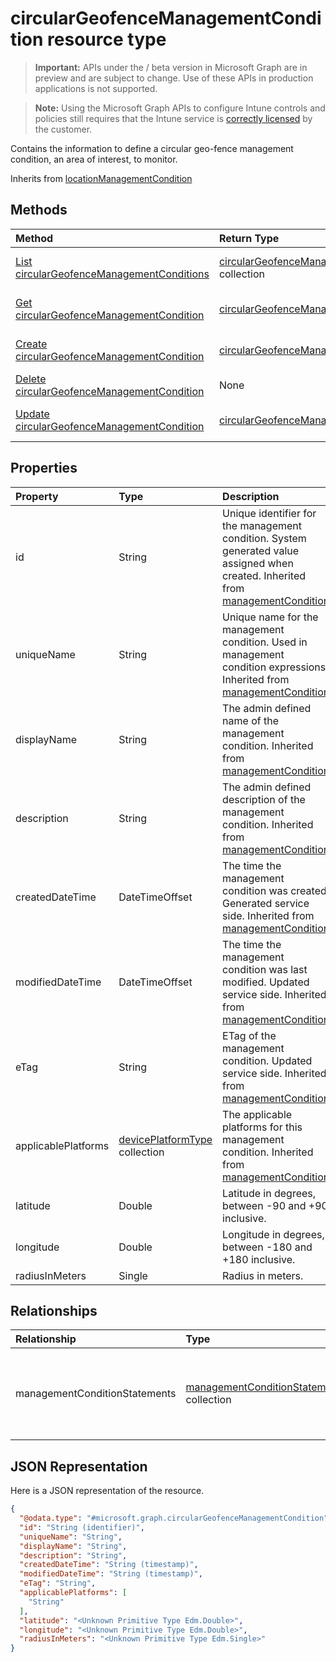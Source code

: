 # circularGeofenceManagementCondition resource type

> **Important:** APIs under the / beta version in Microsoft Graph are in preview and are subject to change. Use of these APIs in production applications is not supported.

> **Note:** Using the Microsoft Graph APIs to configure Intune controls and policies still requires that the Intune service is [correctly licensed](https://go.microsoft.com/fwlink/?linkid=839381) by the customer.

Contains the information to define a circular geo-fence management condition, an area of interest, to monitor.

Inherits from [locationManagementCondition](../resources/intune-fencing-locationmanagementcondition.md)

## Methods
|Method|Return Type|Description|
|:---|:---|:---|
|[List circularGeofenceManagementConditions](../api/intune-fencing-circulargeofencemanagementcondition-list.md)|[circularGeofenceManagementCondition](../resources/intune-fencing-circulargeofencemanagementcondition.md) collection|List properties and relationships of the [circularGeofenceManagementCondition](../resources/intune-fencing-circulargeofencemanagementcondition.md) objects.|
|[Get circularGeofenceManagementCondition](../api/intune-fencing-circulargeofencemanagementcondition-get.md)|[circularGeofenceManagementCondition](../resources/intune-fencing-circulargeofencemanagementcondition.md)|Read properties and relationships of the [circularGeofenceManagementCondition](../resources/intune-fencing-circulargeofencemanagementcondition.md) object.|
|[Create circularGeofenceManagementCondition](../api/intune-fencing-circulargeofencemanagementcondition-create.md)|[circularGeofenceManagementCondition](../resources/intune-fencing-circulargeofencemanagementcondition.md)|Create a new [circularGeofenceManagementCondition](../resources/intune-fencing-circulargeofencemanagementcondition.md) object.|
|[Delete circularGeofenceManagementCondition](../api/intune-fencing-circulargeofencemanagementcondition-delete.md)|None|Deletes a [circularGeofenceManagementCondition](../resources/intune-fencing-circulargeofencemanagementcondition.md).|
|[Update circularGeofenceManagementCondition](../api/intune-fencing-circulargeofencemanagementcondition-update.md)|[circularGeofenceManagementCondition](../resources/intune-fencing-circulargeofencemanagementcondition.md)|Update the properties of a [circularGeofenceManagementCondition](../resources/intune-fencing-circulargeofencemanagementcondition.md) object.|

## Properties
|Property|Type|Description|
|:---|:---|:---|
|id|String|Unique identifier for the management condition. System generated value assigned when created. Inherited from [managementCondition](../resources/intune-fencing-managementcondition.md)|
|uniqueName|String|Unique name for the management condition. Used in management condition expressions. Inherited from [managementCondition](../resources/intune-fencing-managementcondition.md)|
|displayName|String|The admin defined name of the management condition. Inherited from [managementCondition](../resources/intune-fencing-managementcondition.md)|
|description|String|The admin defined description of the management condition. Inherited from [managementCondition](../resources/intune-fencing-managementcondition.md)|
|createdDateTime|DateTimeOffset|The time the management condition was created. Generated service side. Inherited from [managementCondition](../resources/intune-fencing-managementcondition.md)|
|modifiedDateTime|DateTimeOffset|The time the management condition was last modified. Updated service side. Inherited from [managementCondition](../resources/intune-fencing-managementcondition.md)|
|eTag|String|ETag of the management condition. Updated service side. Inherited from [managementCondition](../resources/intune-fencing-managementcondition.md)|
|applicablePlatforms|[devicePlatformType](../resources/intune-shared-deviceplatformtype.md) collection|The applicable platforms for this management condition. Inherited from [managementCondition](../resources/intune-fencing-managementcondition.md)|
|latitude|Double|Latitude in degrees, between -90 and +90 inclusive.|
|longitude|Double|Longitude in degrees, between -180 and +180 inclusive.|
|radiusInMeters|Single|Radius in meters.|

## Relationships
|Relationship|Type|Description|
|:---|:---|:---|
|managementConditionStatements|[managementConditionStatement](../resources/intune-fencing-managementconditionstatement.md) collection|The management condition statements associated to the management condition. Inherited from [managementCondition](../resources/intune-fencing-managementcondition.md)|

## JSON Representation
Here is a JSON representation of the resource.
<!-- {
  "blockType": "resource",
  "keyProperty": "id",
  "@odata.type": "microsoft.graph.circularGeofenceManagementCondition"
}
-->
``` json
{
  "@odata.type": "#microsoft.graph.circularGeofenceManagementCondition",
  "id": "String (identifier)",
  "uniqueName": "String",
  "displayName": "String",
  "description": "String",
  "createdDateTime": "String (timestamp)",
  "modifiedDateTime": "String (timestamp)",
  "eTag": "String",
  "applicablePlatforms": [
    "String"
  ],
  "latitude": "<Unknown Primitive Type Edm.Double>",
  "longitude": "<Unknown Primitive Type Edm.Double>",
  "radiusInMeters": "<Unknown Primitive Type Edm.Single>"
}
```





